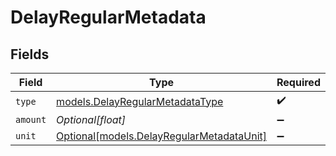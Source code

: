 # DelayRegularMetadata


## Fields

| Field                                                                              | Type                                                                               | Required                                                                           | Description                                                                        |
| ---------------------------------------------------------------------------------- | ---------------------------------------------------------------------------------- | ---------------------------------------------------------------------------------- | ---------------------------------------------------------------------------------- |
| `type`                                                                             | [models.DelayRegularMetadataType](../models/delayregularmetadatatype.md)           | :heavy_check_mark:                                                                 | N/A                                                                                |
| `amount`                                                                           | *Optional[float]*                                                                  | :heavy_minus_sign:                                                                 | N/A                                                                                |
| `unit`                                                                             | [Optional[models.DelayRegularMetadataUnit]](../models/delayregularmetadataunit.md) | :heavy_minus_sign:                                                                 | N/A                                                                                |